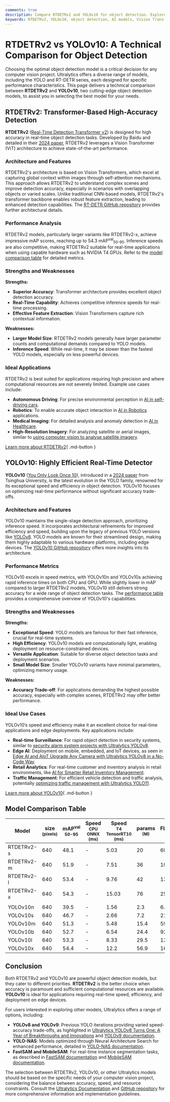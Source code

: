```yaml
---
comments: true
description: Compare RTDETRv2 and YOLOv10 for object detection. Explore their features, performance, and ideal applications to choose the best model for your project.
keywords: RTDETRv2, YOLOv10, object detection, AI models, Vision Transformer, real-time detection, YOLO, Ultralytics, model comparison, computer vision
---
```


# RTDETRv2 vs YOLOv10: A Technical Comparison for Object Detection

Choosing the optimal object detection model is a critical decision for any computer vision project. Ultralytics offers a diverse range of models, including the YOLO and RT-DETR series, each designed for specific performance characteristics. This page delivers a technical comparison between **RTDETRv2** and **YOLOv10**, two cutting-edge object detection models, to assist you in selecting the best model for your needs.

<script async src="https://cdn.jsdelivr.net/npm/chart.js"></script>
<script defer src="../../javascript/benchmark.js"></script>

<canvas id="modelComparisonChart" width="1024" height="400" active-models='["RTDETRv2", "YOLOv10"]'></canvas>

## RTDETRv2: Transformer-Based High-Accuracy Detection

**RTDETRv2** ([Real-Time Detection Transformer v2](https://docs.ultralytics.com/models/rtdetr/)) is designed for high accuracy in real-time object detection tasks. Developed by Baidu and detailed in their [2024 paper](https://arxiv.org/abs/2407.17140), RTDETRv2 leverages a Vision Transformer (ViT) architecture to achieve state-of-the-art performance.

### Architecture and Features

RTDETRv2's architecture is based on Vision Transformers, which excel at capturing global context within images through self-attention mechanisms. This approach allows RTDETRv2 to understand complex scenes and improve detection accuracy, especially in scenarios with overlapping objects or varied scales. Unlike traditional CNN-based models, RTDETRv2's transformer backbone enables robust feature extraction, leading to enhanced detection capabilities. The [RT-DETR GitHub repository](https://github.com/lyuwenyu/RT-DETR/tree/main/rtdetrv2_pytorch) provides further architectural details.

### Performance Analysis

RTDETRv2 models, particularly larger variants like RTDETRv2-x, achieve impressive mAP scores, reaching up to 54.3 mAP<sup>val</sup><sub>50-95</sub>. Inference speeds are also competitive, making RTDETRv2 suitable for real-time applications when using capable hardware such as NVIDIA T4 GPUs. Refer to the [model comparison table](docs.ultralytics.com/models/) for detailed metrics.

### Strengths and Weaknesses

**Strengths:**

- **Superior Accuracy**: Transformer architecture provides excellent object detection accuracy.
- **Real-Time Capability**: Achieves competitive inference speeds for real-time processing.
- **Effective Feature Extraction**: Vision Transformers capture rich contextual information.

**Weaknesses:**

- **Larger Model Size**: RTDETRv2 models generally have larger parameter counts and computational demands compared to YOLO models.
- **Inference Speed**: While real-time, it may be slower than the fastest YOLO models, especially on less powerful devices.

### Ideal Applications

RTDETRv2 is best suited for applications requiring high precision and where computational resources are not severely limited. Example use cases include:

- **Autonomous Driving**: For precise environmental perception in [AI in self-driving cars](https://www.ultralytics.com/solutions/ai-in-self-driving).
- **Robotics**: To enable accurate object interaction in [AI in Robotics](https://www.ultralytics.com/glossary/robotics) applications.
- **Medical Imaging**: For detailed analysis and anomaly detection in [AI in Healthcare](https://www.ultralytics.com/solutions/ai-in-healthcare).
- **High-Resolution Imagery**: For analyzing satellite or aerial images, similar to [using computer vision to analyse satellite imagery](https://www.ultralytics.com/blog/using-computer-vision-to-analyse-satellite-imagery).

[Learn more about RTDETRv2](https://docs.ultralytics.com/models/rtdetr/){ .md-button }

## YOLOv10: Highly Efficient Real-Time Detector

**YOLOv10** ([You Only Look Once 10](https://docs.ultralytics.com/models/yolov10/)), introduced in a [2024 paper](https://arxiv.org/abs/2405.14458) from Tsinghua University, is the latest evolution in the YOLO family, renowned for its exceptional speed and efficiency in object detection. YOLOv10 focuses on optimizing real-time performance without significant accuracy trade-offs.

### Architecture and Features

YOLOv10 maintains the single-stage detection approach, prioritizing inference speed. It incorporates architectural refinements for improved efficiency and speed, building upon the legacy of previous YOLO versions like [YOLOv8](https://docs.ultralytics.com/models/yolov8/). YOLO models are known for their streamlined design, making them highly adaptable to various hardware platforms, including edge devices. The [YOLOv10 GitHub repository](https://github.com/THU-MIG/yolov10) offers more insights into its architecture.

### Performance Metrics

YOLOv10 excels in speed metrics, with YOLOv10n and YOLOv10s achieving rapid inference times on both CPU and GPU. While slightly lower in mAP compared to larger RTDETRv2 models, YOLOv10 still delivers strong accuracy for a wide range of object detection tasks. The [performance table](docs.ultralytics.com/guides/yolo-performance-metrics/) provides a comprehensive overview of YOLOv10's capabilities.

### Strengths and Weaknesses

**Strengths:**

- **Exceptional Speed**: YOLO models are famous for their fast inference, crucial for real-time systems.
- **High Efficiency**: YOLOv10 models are computationally light, enabling deployment on resource-constrained devices.
- **Versatile Application**: Suitable for diverse object detection tasks and deployment scenarios.
- **Small Model Size**: Smaller YOLOv10 variants have minimal parameters, optimizing memory usage.

**Weaknesses:**

- **Accuracy Trade-off**: For applications demanding the highest possible accuracy, especially with complex scenes, RTDETRv2 may offer better performance.

### Ideal Use Cases

YOLOv10’s speed and efficiency make it an excellent choice for real-time applications and edge deployments. Key applications include:

- **Real-time Surveillance**: For rapid object detection in security systems, similar to [security alarm system projects with Ultralytics YOLOv8](https://www.ultralytics.com/blog/security-alarm-system-projects-with-ultralytics-yolov8).
- **Edge AI**: Deployment on mobile, embedded, and IoT devices, as seen in [Edge AI and AIoT Upgrade Any Camera with Ultralytics YOLOv8 in a No-Code Way](https://www.ultralytics.com/blog/edge-ai-and-aiot-upgrade-any-camera-with-ultralytics-yolov8-in-a-no-code-way).
- **Retail Analytics**: For real-time customer and inventory analysis in retail environments, like [AI for Smarter Retail Inventory Management](https://www.ultralytics.com/blog/ai-for-smarter-retail-inventory-management).
- **Traffic Management**: For efficient vehicle detection and traffic analysis, potentially [optimizing traffic management with Ultralytics YOLO11](https://www.ultralytics.com/blog/optimizingtraffic-management-with-ultralytics-yolo11).

[Learn more about YOLOv10](https://docs.ultralytics.com/models/yolov10/){ .md-button }

## Model Comparison Table

| Model      | size<br><sup>(pixels) | mAP<sup>val<br>50-95 | Speed<br><sup>CPU ONNX<br>(ms) | Speed<br><sup>T4 TensorRT10<br>(ms) | params<br><sup>(M) | FLOPs<br><sup>(B) |
|------------|-----------------------|----------------------|--------------------------------|-------------------------------------|--------------------|-------------------|
| RTDETRv2-s | 640                   | 48.1                 | -                              | 5.03                                | 20                 | 60                |
| RTDETRv2-m | 640                   | 51.9                 | -                              | 7.51                                | 36                 | 100               |
| RTDETRv2-l | 640                   | 53.4                 | -                              | 9.76                                | 42                 | 136               |
| RTDETRv2-x | 640                   | 54.3                 | -                              | 15.03                               | 76                 | 259               |
|            |                       |                      |                                |                                     |                    |                   |
| YOLOv10n   | 640                   | 39.5                 | -                              | 1.56                                | 2.3                | 6.7               |
| YOLOv10s   | 640                   | 46.7                 | -                              | 2.66                                | 7.2                | 21.6              |
| YOLOv10m   | 640                   | 51.3                 | -                              | 5.48                                | 15.4               | 59.1              |
| YOLOv10b   | 640                   | 52.7                 | -                              | 6.54                                | 24.4               | 92.0              |
| YOLOv10l   | 640                   | 53.3                 | -                              | 8.33                                | 29.5               | 120.3             |
| YOLOv10x   | 640                   | 54.4                 | -                              | 12.2                                | 56.9               | 160.4             |

## Conclusion

Both RTDETRv2 and YOLOv10 are powerful object detection models, but they cater to different priorities. **RTDETRv2** is the better choice when accuracy is paramount and sufficient computational resources are available. **YOLOv10** is ideal for applications requiring real-time speed, efficiency, and deployment on edge devices.

For users interested in exploring other models, Ultralytics offers a range of options, including:

- **YOLOv8 and YOLOv9**: Previous YOLO iterations providing varied speed-accuracy trade-offs, as highlighted in [Ultralytics YOLOv8 Turns One: A Year of Breakthroughs and Innovations](https://www.ultralytics.com/blog/ultralytics-yolov8-turns-one-a-year-of-breakthroughs-and-innovations) and [YOLOv9 documentation](https://docs.ultralytics.com/models/yolov9/).
- **YOLO-NAS**: Models optimized through Neural Architecture Search for enhanced performance, detailed in [YOLO-NAS documentation](https://docs.ultralytics.com/models/yolo-nas/).
- **FastSAM and MobileSAM**: For real-time instance segmentation tasks, as described in [FastSAM documentation](https://docs.ultralytics.com/models/fast-sam/) and [MobileSAM documentation](https://docs.ultralytics.com/models/mobile-sam/).

The selection between RTDETRv2, YOLOv10, or other Ultralytics models should be based on the specific needs of your computer vision project, considering the balance between accuracy, speed, and resource constraints. Consult the [Ultralytics Documentation](https://docs.ultralytics.com/models/) and [GitHub repository](https://github.com/ultralytics/ultralytics) for more comprehensive information and implementation guidelines.
